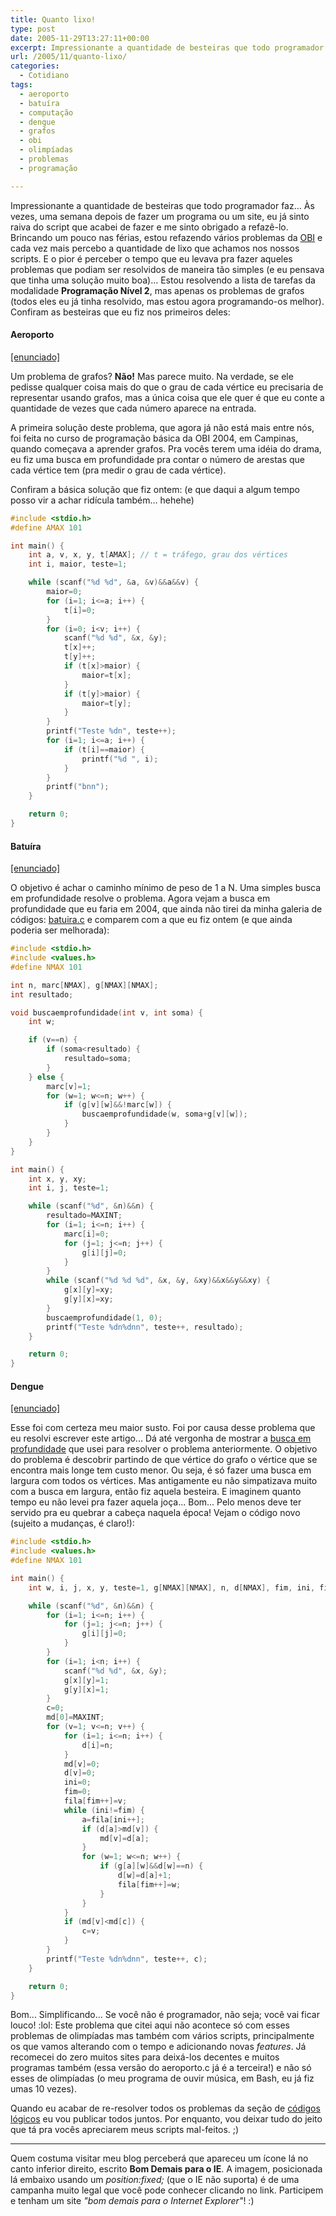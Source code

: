 ```yaml
---
title: Quanto lixo!
type: post
date: 2005-11-29T13:27:11+00:00
excerpt: Impressionante a quantidade de besteiras que todo programador faz... Às vezes, uma semana depois de fazer um programa ou um site, eu já sinto raiva do script que acabei de fazer e me sinto obrigado a refazê-lo.
url: /2005/11/quanto-lixo/
categories:
  - Cotidiano
tags:
  - aeroporto
  - batuíra
  - computação
  - dengue
  - grafos
  - obi
  - olimpíadas
  - problemas
  - programação

---
```

Impressionante a quantidade de besteiras que todo programador faz… Às vezes, uma semana depois de fazer um programa ou um site, eu já sinto raiva do script que acabei de fazer e me sinto obrigado a refazê-lo. Brincando um pouco nas férias, estou refazendo vários problemas da [OBI][1] e cada vez mais percebo a quantidade de lixo que achamos nos nossos scripts. E o pior é perceber o tempo que eu levava pra fazer aqueles problemas que podiam ser resolvidos de maneira tão simples (e eu pensava que tinha uma solução muito boa)… Estou resolvendo a lista de tarefas da modalidade **Programação Nível 2**, mas apenas os problemas de grafos (todos eles eu já tinha resolvido, mas estou agora programando-os melhor). Confiram as besteiras que eu fiz nos primeiros deles:

#### Aeroporto

[[enunciado]][2]

Um problema de grafos? **Não!** Mas parece muito. Na verdade, se ele pedisse qualquer coisa mais do que o grau de cada vértice eu precisaria de representar usando grafos, mas a única coisa que ele quer é que eu conte a quantidade de vezes que cada número aparece na entrada.

A primeira solução deste problema, que agora já não está mais entre nós, foi feita no curso de programação básica da OBI 2004, em Campinas, quando começava a aprender grafos. Pra vocês terem uma idéia do drama, eu fiz uma busca em profundidade pra contar o número de arestas que cada vértice tem (pra medir o grau de cada vértice).

Confiram a básica solução que fiz ontem: (e que daqui a algum tempo posso vir a achar ridícula também… hehehe)

```c
#include <stdio.h>
#define AMAX 101

int main() {
	int a, v, x, y, t[AMAX]; // t = tráfego, grau dos vértices
	int i, maior, teste=1;

	while (scanf("%d %d", &a, &v)&&a&&v) {
		maior=0;
		for (i=1; i<=a; i++) {
			t[i]=0;
		}
		for (i=0; i<v; i++) {
			scanf("%d %d", &x, &y);
			t[x]++;
			t[y]++;
			if (t[x]>maior) {
				maior=t[x];
			}
			if (t[y]>maior) {
				maior=t[y];
			}
		}
		printf("Teste %dn", teste++);
		for (i=1; i<=a; i++) {
			if (t[i]==maior) {
				printf("%d ", i);
			}
		}
		printf("bnn");
	}

	return 0;
}
```

#### Batuíra

[[enunciado]][3]

O objetivo é achar o caminho mínimo de peso de 1 a N. Uma simples busca em profundidade resolve o problema. Agora vejam a busca em profundidade que eu faria em 2004, que ainda não tirei da minha galeria de códigos: [batuira.c][4] e comparem com a que eu fiz ontem (e que ainda poderia ser melhorada):

```c
#include <stdio.h>
#include <values.h>
#define NMAX 101

int n, marc[NMAX], g[NMAX][NMAX];
int resultado;

void buscaemprofundidade(int v, int soma) {
	int w;

	if (v==n) {
		if (soma<resultado) {
			resultado=soma;
		}
	} else {
		marc[v]=1;
		for (w=1; w<=n; w++) {
			if (g[v][w]&&!marc[w]) {
				buscaemprofundidade(w, soma+g[v][w]);
			}
		}
	}
}

int main() {
	int x, y, xy;
	int i, j, teste=1;

	while (scanf("%d", &n)&&n) {
		resultado=MAXINT;
		for (i=1; i<=n; i++) {
			marc[i]=0;
			for (j=1; j<=n; j++) {
				g[i][j]=0;
			}
		}
		while (scanf("%d %d %d", &x, &y, &xy)&&x&&y&&xy) {
			g[x][y]=xy;
			g[y][x]=xy;
		}
		buscaemprofundidade(1, 0);
		printf("Teste %dn%dnn", teste++, resultado);
	}

	return 0;
}
```

#### Dengue

[[enunciado]][5]

Esse foi com certeza meu maior susto. Foi por causa desse problema que eu resolvi escrever este artigo... Dá até vergonha de mostrar a [busca em profundidade][6] que usei para resolver o problema anteriormente. O objetivo do problema é descobrir partindo de que vértice do grafo o vértice que se encontra mais longe tem custo menor. Ou seja, é só fazer uma busca em largura com todos os vértices. Mas antigamente eu não simpatizava muito com a busca em largura, então fiz aquela besteira. E imaginem quanto tempo eu não levei pra fazer aquela joça... Bom... Pelo menos deve ter servido pra eu quebrar a cabeça naquela época! Vejam o código novo (sujeito a mudanças, é claro!):

```c
#include <stdio.h>
#include <values.h>
#define NMAX 101

int main() {
	int w, i, j, x, y, teste=1, g[NMAX][NMAX], n, d[NMAX], fim, ini, fila[NMAX], v, a, md[NMAX], c;

	while (scanf("%d", &n)&&n) {
		for (i=1; i<=n; i++) {
			for (j=1; j<=n; j++) {
				g[i][j]=0;
			}
		}
		for (i=1; i<n; i++) {
			scanf("%d %d", &x, &y);
			g[x][y]=1;
			g[y][x]=1;
		}
		c=0;
		md[0]=MAXINT;
		for (v=1; v<=n; v++) {
			for (i=1; i<=n; i++) {
				d[i]=n;
			}
			md[v]=0;
			d[v]=0;
			ini=0;
			fim=0;
			fila[fim++]=v;
			while (ini!=fim) {
				a=fila[ini++];
				if (d[a]>md[v]) {
					md[v]=d[a];
				}
				for (w=1; w<=n; w++) {
					if (g[a][w]&&d[w]==n) {
						d[w]=d[a]+1;
						fila[fim++]=w;
					}
				}
			}
			if (md[v]<md[c]) {
				c=v;
			}
		}
		printf("Teste %dn%dnn", teste++, c);
	}

	return 0;
}
```

Bom... Simplificando... Se você não é programador, não seja; você vai ficar louco! :lol: Este problema que citei aqui não acontece só com esses problemas de olimpíadas mas também com vários scripts, principalmente os que vamos alterando com o tempo e adicionando novas _features_. Já recomecei do zero muitos sites para deixá-los decentes e muitos programas também (essa versão do aeroporto.c já é a terceira!) e não só esses de olimpíadas (o meu programa de ouvir música, em Bash, eu já fiz umas 10 vezes).

Quando eu acabar de re-resolver todos os problemas da seção de [códigos lógicos][7] eu vou publicar todos juntos. Por enquanto, vou deixar tudo do jeito que tá pra vocês apreciarem meus scripts mal-feitos. ;)

* * *

Quem costuma visitar meu blog perceberá que apareceu um ícone lá no canto inferior direito, escrito **Bom Demais para o IE**. A imagem, posicionada lá embaixo usando um _position:fixed;_ (que o IE não suporta) é de uma campanha muito legal que você pode conhecer clicando no link. Participem e tenham um site _"bom demais para o Internet Explorer"_! :)

 [1]: http://olimpiada.ic.unicamp.br
 [2]: http://olimpiada.ic.unicamp.br/programacao/tarefas/aeroporto
 [3]: http://olimpiada.ic.unicamp.br/programacao/tarefas/batuira
 [4]: /wp-content/uploads/c/batuira.c
 [5]: http://olimpiada.ic.unicamp.br/programacao/tarefas/dengue
 [6]: /wp-content/uploads/c/dengue.c
 [7]: /wp-content/uploads/c/

